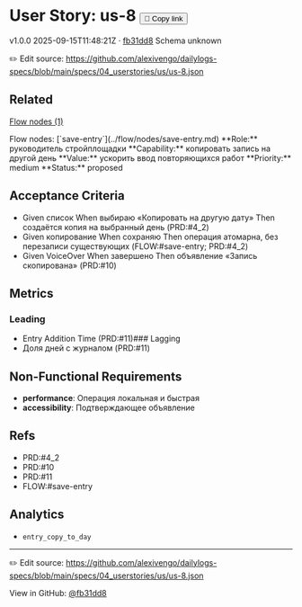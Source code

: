# User Story: us-8 <button class="copy-link" aria-label="Copy page link" onclick="window.spechubCopyLink && window.spechubCopyLink()">🔗 Copy link</button>

<p class="badges">
  <span class="badge version">v1.0.0</span>
  <span class="badge build">2025-09-15T11:48:21Z · <a href="https://github.com/alexivengo/dailylogs-specs/commit/fb31dd8" target="_blank" rel="noopener" class="sha">fb31dd8</a></span>
  <span class="badge schema unknown">Schema unknown</span>
</p>

✏️ Edit source: https://github.com/alexivengo/dailylogs-specs/blob/main/specs/04_userstories/us/us-8.json
## Related
<p>
  <span class="chip"><a href="../stories/index.md#?flow=save-entry">Flow nodes (1)</a></span>
</p>
Flow nodes:
<span class="chip">[`save-entry`](../flow/nodes/save-entry.md)</span>
**Role:** руководитель стройплощадки  
**Capability:** копировать запись на другой день  
**Value:** ускорить ввод повторяющихся работ  
**Priority:** medium  
**Status:** proposed

## Acceptance Criteria
- Given список When выбираю «Копировать на другую дату» Then создаётся копия на выбранный день (PRD:#4_2)
- Given копирование When сохраняю Then операция атомарна, без перезаписи существующих (FLOW:#save-entry; PRD:#4_2)
- Given VoiceOver When завершено Then объявление «Запись скопирована» (PRD:#10)

## Metrics
### Leading
- Entry Addition Time (PRD:#11)### Lagging
- Доля дней с журналом (PRD:#11)
## Non-Functional Requirements
- **performance**: Операция локальная и быстрая
- **accessibility**: Подтверждающее объявление

## Refs
- PRD:#4_2
- PRD:#10
- PRD:#11
- FLOW:#save-entry

## Analytics
- `entry_copy_to_day`

---
✏️ Edit source: https://github.com/alexivengo/dailylogs-specs/blob/main/specs/04_userstories/us/us-8.json

<p class="page-meta">
  View in GitHub: <a href="https://github.com/alexivengo/dailylogs-specs/commit/fb31dd8" target="_blank" rel="noopener">@fb31dd8</a></p>